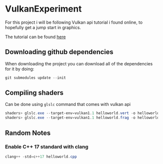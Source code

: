 # VulkanExperiment

For this project i will be following Vulkan api tutorial i found online, to hopefully get a jump start in graphics.

The tutorial can be found [here](https://vulkan-tutorial.com)

## Downloading github dependencies

When downloading the project you can download all of the dependencies for it by doing:

```powershell
git submodules update --init
```

## Compiling shaders

Can be done using `glslc` command that comes with vulkan api

```powershell
shaders> glslc.exe --target-env=vulkan1.1 helloworld.vert -o helloworld.vert.spv
shaders> glslc.exe --target-env=vulkan1.1 helloworld.frag -o helloworld.frag.spv
```

## Random Notes

### Enable C++ 17 standard with clang

```powershell
clang++ -std=c++17 helloworld.cpp
```